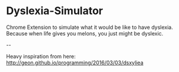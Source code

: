 # Dyslexia-Simulator
Chrome Extension to simulate what it would be like to have dyslexia.
Because when life gives you melons, you just might be dyslexic.

--

Heavy inspiration from here: http://geon.github.io/programming/2016/03/03/dsxyliea
